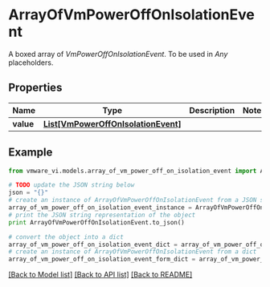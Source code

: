 # ArrayOfVmPowerOffOnIsolationEvent

A boxed array of *VmPowerOffOnIsolationEvent*. To be used in *Any* placeholders. 

## Properties
Name | Type | Description | Notes
------------ | ------------- | ------------- | -------------
**value** | [**List[VmPowerOffOnIsolationEvent]**](VmPowerOffOnIsolationEvent.md) |  | 

## Example

```python
from vmware_vi.models.array_of_vm_power_off_on_isolation_event import ArrayOfVmPowerOffOnIsolationEvent

# TODO update the JSON string below
json = "{}"
# create an instance of ArrayOfVmPowerOffOnIsolationEvent from a JSON string
array_of_vm_power_off_on_isolation_event_instance = ArrayOfVmPowerOffOnIsolationEvent.from_json(json)
# print the JSON string representation of the object
print ArrayOfVmPowerOffOnIsolationEvent.to_json()

# convert the object into a dict
array_of_vm_power_off_on_isolation_event_dict = array_of_vm_power_off_on_isolation_event_instance.to_dict()
# create an instance of ArrayOfVmPowerOffOnIsolationEvent from a dict
array_of_vm_power_off_on_isolation_event_form_dict = array_of_vm_power_off_on_isolation_event.from_dict(array_of_vm_power_off_on_isolation_event_dict)
```
[[Back to Model list]](../README.md#documentation-for-models) [[Back to API list]](../README.md#documentation-for-api-endpoints) [[Back to README]](../README.md)


